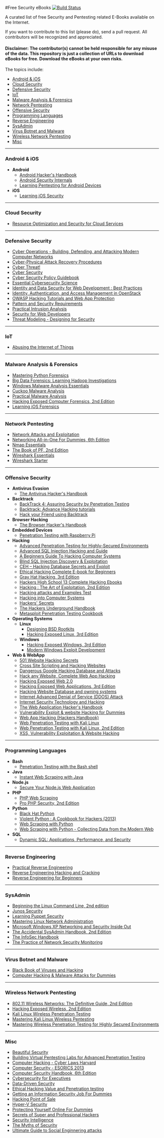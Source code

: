 #Free Security eBooks
[![Build Status](https://travis-ci.org/Hack-with-Github/Free-Security-eBooks.svg?branch=master)](https://api.travis-ci.org/Hack-with-Github/Free-Security-eBooks.svg?branch=master)

A curated list of free Security and Pentesting related E-Books available on the Internet.

If you want to contribute to this list (please do), send a pull request. All contributors will be recognized and appreciated.

#### Disclaimer: The contributor(s) cannot be held responsible for any misuse of the data. This repository is just a collection of URLs to download eBooks for free. Download the eBooks at your own risks.

The topics include:

- [Android & iOS](#android--ios)
- [Cloud Security](#cloud-security)
- [Defensive Security](#defensive-security)
- [IoT](#iot)
- [Malware Analysis & Forensics](#malware-analysis--forensics)
- [Network Pentesting](#network-pentesting)
- [Offensive Security](#offensive-security)
- [Programming Languages](#programming-languages)
- [Reverse Engineering](#reverse-engineering)
- [SysAdmin](#sysadmin)
- [Virus Botnet and Malware](#virus-botnet-and-malware)
- [Wireless Network Pentesting](#wireless-network-pentesting)
- [Misc](#misc)


----------

### Android & iOS
- **Android**
  - [Android Hacker's Handbook](http://it-ebooks.info/book/3767/)
  - [Android Security Internals](http://it-ebooks.info/book/4713/)
  - [Learning Pentesting for Android Devices](http://it-ebooks.info/book/3359/)
- **iOS**
  - [Learning iOS Security](http://it-ebooks.info/book/4873/)


----------

### Cloud Security
- [Resource Optimization and Security for Cloud Services](http://it-ebooks.info/book/6971/)


----------

### Defensive Security
- [Cyber Operations - Building, Defending, and Attacking Modern Computer Networks](http://it-ebooks.info/book/6441/)
- [Cyber-Physical Attack Recovery Procedures](http://it-ebooks.info/book/1466085423/)
- [Cyber Threat!](http://it-ebooks.info/book/3636/)
- [Cyber Security](http://it-ebooks.info/book/6360/)
- [Cyber Security Policy Guidebook](http://it-ebooks.info/book/2375/)
- [Essential Cybersecurity Science](http://it-ebooks.info/book/6557/)
- [Identity and Data Security for Web Development : Best Practices](http://it-ebooks.info/book/1462886769/)
- [Identity, Authentication, and Access Management in OpenStack](http://it-ebooks.info/book/6554/)
- [OWASP Hacking Tutorials and Web App Protection](https://www.owasp.org/images/d/d0/Web_Services_Hacking_and_Hardening.pdf)
- [Pattern and Security Requirements](http://it-ebooks.info/book/6359/)
- [Practical Intrusion Analysis](http://it-ebooks.info/book/2303/)
- [Security for Web Developers](http://it-ebooks.info/book/6453/)
- [Threat Modeling - Designing for Security](https://news.asis.io/sites/default/files/Threat%20Modeling.pdf)

----------

### IoT
- [Abusing the Internet of Things](http://it-ebooks.info/book/6419/)


----------

### Malware Analysis & Forensics
- [Mastering Python Forensics](http://it-ebooks.info/book/6646/)
- [Big Data Forensics: Learning Hadoop Investigations](http://it-ebooks.info/book/6282/)
- [Windows Malware Analysis Essentials](http://it-ebooks.info/book/6280/)
- [Cuckoo Malware Analysis](http://it-ebooks.info/book/3201/)
- [Practical Malware Analysis](http://it-ebooks.info/book/2227/)
- [Hacking Exposed Computer Forensics, 2nd Edition](http://it-ebooks.info/book/1097/)
- [Learning iOS Forensics](http://it-ebooks.info/book/5771/)


----------

### Network Pentesting
- [Network Attacks and Exploitation](http://it-ebooks.info/book/6972/)
- [Networking All-in-One For Dummies, 6th Edition](http://it-ebooks.info/book/6922/)
- [Nmap Essentials](http://it-ebooks.info/book/6170/)
- [The Book of PF, 2nd Edition](http://it-ebooks.info/book/1719/)
- [Wireshark Essentials](http://it-ebooks.info/book/6316/)
- [Wireshark Starter](http://it-ebooks.info/book/1783/)


----------

### Offensive Security
- **Antivirus Evasion**
  - [The Antivirus Hacker's Handbook](http://it-ebooks.info/book/6295/)
- **Backtrack**
  - [BackTrack 4: Assuring Security by Penetration Testing](http://it-ebooks.info/book/1989/)
  - [Backtrack: Advance Hacking tutorials](http://www.binary-zone.com/course/BZ-Backtrack.usage.pdf)
  - [Hack your Friend using Backtrack](http://hackerspace.cs.rutgers.edu/library/bt5tutorials/HackYourFriend.pdf)
- **Browser Hacking**
  - [The Browser Hacker's Handbook](http://it-ebooks.info/book/3768/)
- **Embedded Devices**
  - [Penetration Testing with Raspberry Pi](http://it-ebooks.info/book/4908/)
- **Hacking**
  - [Advanced Penetration Testing for Highly-Secured Environments](http://it-ebooks.info/book/2313/)
  - [Advanced SQL Injection Hacking and Guide](https://defcon.org/images/defcon-17/dc-17-presentations/defcon-17-joseph_mccray-adv_sql_injection.pdf)
  - [A Beginners Guide To Hacking Computer Systems](http://www.mediafire.com/download/dyewn6f3r3olnuw/A+Beginners+Guide+To+Hacking+Computer+Systems.zip)
  - [Blind SQL Injection Discovery & Exploitation](http://blueinfy.com/wp/blindsql.pdf)
  - [CEH – Hacking Database Secrets and Exploit](http://repo.hackerzvoice.net/depot_cehv6/)
  - [Ethical Hacking Complete E-book for Beginners](http://pdf.textfiles.com/security/palmer.pdf)
  - [Gray Hat Hacking, 3rd Edition](http://it-ebooks.info/book/1917/)
  - [Hackers High School 13 Complete Hacking Ebooks](http://www.mediafire.com/download/u2akquvibe6ia13/Hackers+High+School+13+Complete+Hacking+E-books.rar)
  - [Hacking : The Art of Exploitation, 2nd Edition](http://it-ebooks.info/book/2624/)
  - [Hacking attacks and Examples Test](http://www.mediafire.com/download/dpysbzboord42lo/Hacking+attacks+and+Examples+Test.zip)
  - [Hacking into Computer Systems](http://www.academia.edu/1153769/Hacking_into_computer_systems_-_a_beginners_guide)
  - [Hackers' Secrets](http://www.onlinepot.org/security/HackersSecrets.pdf)
  - [The Hackers Underground Handbook](https://decryptedmatrix.com/wp-content/uploads/2012/06/The-Hackers-Underground-Handbook.pdf)
  - [Metasploit Penetration Testing Cookbook](http://it-ebooks.info/book/4299/)
- **Operating Systems**
  - **Linux**
     - [Designing BSD Rootkits](http://it-ebooks.info/book/1463046356/)
     - [Hacking Exposed Linux, 3rd Edition](http://it-ebooks.info/book/1095/)
  - **Windows**
     - [Hacking Exposed Windows, 3rd Edition](http://it-ebooks.info/book/1093/)
     - [Modern Windows Exploit Development](https://userscloud.com/9ifscj08wllu)
- **Web & WebApp**
  - [501 Website Hacking Secrets](http://www.mediafire.com/download/da8nhq8oh5iddae/501+Website+Hacking+Secrets.zip)
  - [Cross Site Scripting and Hacking Websites](http://www.objectif-securite.ch/research/xss_security_days.pdf)
  - [Dangerous Google Hacking Database and Attacks](http://www.mediafire.com/download/s3535s2yg1w26u7/Dangerours+Google+Hacking+Database+and+Attacks.zip)
  - [Hack any Website, Complete Web App Hacking](https://www.defcon.org/images/defcon-11/dc-11-presentations/dc-11-Gentil/dc-11-gentil.pdf)
  - [Hacking Exposed Web 2.0](http://it-ebooks.info/book/1094/)
  - [Hacking Exposed Web Applications, 3rd Edition](http://it-ebooks.info/book/1100/)
  - [Hacking Website Database and owning systems](http://www.blackhat.com/presentations/bh-europe-07/Cerrudo/Whitepaper/bh-eu-07-cerrudo-WP-up.pdf)
  - [Internet Advanced Denial of Service (DDOS) Attack](http://www.mediafire.com/download/b4jmyl022rh48c0/Internet+Advanced+Denial+of+Service+%28DDOS%29+Attack.zip)
  - [Internet Security Technology and Hacking](http://www.mediafire.com/download/7tk860o8n777iqa/Internet+Security+Technology+and+Hacking.zip)
  - [The Web Application Hacker's Handbook](https://leaksource.files.wordpress.com/2014/08/the-web-application-hackers-handbook.pdf)
  - [Vulnerability Exploit & website Hacking for Dummies](http://www.mediafire.com/download/j8cvosmvcb4vpw9/Vulnerability+Exploitation+%26+website+Hacking+for+Dummies.rar)
  - [Web App Hacking (Hackers Handbook)](http://www.mediafire.com/download/c7b18vtpc77sysi/Web+App+Hacking+%28Hackers+Handbook%29.zip)
  - [Web Penetration Testing with Kali Linux](http://it-ebooks.info/book/3000/)
  - [Web Penetration Testing with Kali Linux, 2nd Edition](http://it-ebooks.info/book/6565/)
  - [XSS, Vulnerability Exploitation & Website Hacking](http://www.cis.syr.edu/~wedu/seed/Labs/Attacks_XSS/XSS.pdf)


----------

### Programming Languages
- **Bash**
  - [Penetration Testing with the Bash shell](http://it-ebooks.info/book/3568/)
- **Java**
  - [Instant Web Scraping with Java](http://it-ebooks.info/book/5738/)
- **Node.js**
  - [Secure Your Node.js Web Application](http://it-ebooks.info/book/1461595103/)
- **PHP**
  - [PHP Web Scraping](http://it-ebooks.info/book/4297/)
  - [Pro PHP Security, 2nd Edition](http://it-ebooks.info/book/2055/)
- **Python**
  - [Black Hat Python](http://it-ebooks.info/book/4714/)
  - [Violent Python : A Cookbook for Hackers (2013)](https://github.com/reconSF/python/blob/master/Syngress.Violent.Python.a.Cookbook.for.Hackers.2013.pdf)
  - [Web Scraping with Python](http://it-ebooks.info/book/6676/)
  - [Web Scraping with Python - Collecting Data from the Modern Web](http://it-ebooks.info/book/6035/)
- **SQL**
  - [Dynamic SQL: Applications, Performance, and Security](http://it-ebooks.info/book/1463047545/)


----------

### Reverse Engineering
- [Practical Reverse Engineering](http://it-ebooks.info/book/3766/)
- [Reverse Engineering Hacking and Cracking](https://media.blackhat.com/bh-dc-11/Grand/BlackHat_DC_2011_Grand-Workshop.pdf)
- [Reverse Engineering for Beginners ](http://www.t-gr.com/fotis/books/re.pdf)


----------

### SysAdmin
- [Beginning the Linux Command Line, 2nd edition](http://it-ebooks.info/book/6508/)
- [Junos Security](http://it-ebooks.info/book/629/)
- [Learning Puppet Security](http://it-ebooks.info/book/5805/)
- [Mastering Linux Network Administration](http://it-ebooks.info/book/6649/)
- [Microsoft Windows XP Networking and Security Inside Out](http://it-ebooks.info/book/2478/)
- [The Accidental SysAdmin Handbook, 2nd Edition](http://it-ebooks.info/book/6917/)
- [The InfoSec Handbook](http://it-ebooks.info/book/4271/)
- [The Practice of Network Security Monitoring](http://it-ebooks.info/book/4447/)


----------

### Virus Botnet and Malware
- [Black Book of Viruses and Hacking](http://www.mediafire.com/download/c8ilcobmyiqooyp/Black+Book+of+Viruses+and+Hacking.zip)
- [Computer Hacking & Malware Attacks for Dummies](http://www.mediafire.com/download/8derf9dueyq64i5/Computer+Viruses%2C+Hacking+and+Malware+attacks+for+Dummies.zip)


----------

### Wireless Network Pentesting
- [802.11 Wireless Networks: The Definitive Guide, 2nd Edition](http://it-ebooks.info/book/269/)
- [Hacking Exposed Wireless, 2nd Edition](http://it-ebooks.info/book/1099/)
- [Kali Linux Wireless Penetration Testing](http://it-ebooks.info/book/5786/)
- [Mastering Kali Linux Wireless Pentesting](http://it-ebooks.info/book/1461060711/)
- [Mastering Wireless Penetration Testing for Highly Secured Environments](http://it-ebooks.info/book/4916/)


----------

### Misc
- [Beautiful Security](http://it-ebooks.info/book/208/)
- [Building Virtual Pentesting Labs for Advanced Penetration Testing](http://it-ebooks.info/book/5740/)
- [Computer Hacking - Cyber Laws Harvard](http://cyber.law.harvard.edu/sites/cyber.law.harvard.edu/files/ComputerHacking.pdf)
- [Computer Security - ESORICS 2013](http://it-ebooks.info/book/2734/)
- [Computer Security Handbook, 6th Edition](http://it-ebooks.info/book/3763/)
- [Cybersecurity for Executives](http://it-ebooks.info/book/3765/)
- [Data-Driven Security](http://it-ebooks.info/book/3762/)
- [Ethical Hacking Value and Penetration testing](http://www.certconf.org/presentations/2003/Wed/WM4.pdf)
- [Getting an Information Security Job For Dummies](http://it-ebooks.info/book/5756/)
- [Hacking Point of Sale](http://it-ebooks.info/book/3764/)
- [Hyper-V Security](http://it-ebooks.info/book/4847/)
- [Protecting Yourself Online For Dummies](http://it-ebooks.info/book/5755/)
- [Secrets of Super and Professional Hackers](http://www.mediafire.com/download/2sspb36u5gymd23/Secrets+of+Super+and+Professional+Hackers.zip)
- [Security Intelligence](http://it-ebooks.info/book/5685/)
- [The Myths of Security](http://it-ebooks.info/book/165/)
- [Ultimate Guide to Social Enginnering attacks](http://uwcisa.uwaterloo.ca/Biblio2/Topic/ACC626%20Social%20Engineering%20A%20Cheung.pdf)
